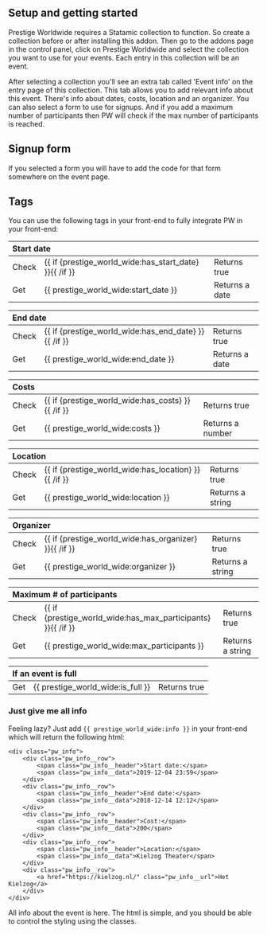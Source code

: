 ## Setup and getting started
Prestige Worldwide requires a Statamic collection to function. So create a collection before or after installing this addon. Then go to the addons page in the control panel, click on Prestige Worldwide and select the collection you want to use for your events. Each entry in this collection will be an event.

After selecting a collection you'll see an extra tab called 'Event info' on the entry page of this collection. This tab allows you to add relevant info about this event. There's info about dates, costs, location and an organizer. You can also select a form to use for signups. And if you add a maximum number of participants then PW will check if the max number of participants is reached.

## Signup form
If you selected a form you will have to add the code for that form somewhere on the event page.

## Tags
You can use the following tags in your front-end to fully integrate PW in your front-end:

<table>
    <thead>
        <tr>
            <th colspan="3" align="left">Start date</th>
        </tr>
    </thead>
    <tbody>
        <tr>
            <td>Check</td>
            <td>{{ if {prestige_world_wide:has_start_date} }}{{ /if }}</td>
            <td>Returns true</td>
        </tr>
        <tr>
            <td>Get</td>
            <td>{{ prestige_world_wide:start_date }}</td>
            <td>Returns a date</td>
        </tr>
    </tbody>
</table>

<table>
    <thead>
        <tr>
            <th colspan="3" align="left">End date</th>
        </tr>
    </thead>
    <tbody>
        <tr>
            <td>Check</td>
            <td>{{ if {prestige_world_wide:has_end_date} }}{{ /if }}</td>
            <td>Returns true</td>
        </tr>
        <tr>
            <td>Get</td>
            <td>{{ prestige_world_wide:end_date }}</td>
            <td>Returns a date</td>
        </tr>
    </tbody>
</table>

<table>
    <thead>
        <tr>
            <th colspan="3" align="left">Costs</th>
        </tr>
    </thead>
    <tbody>
        <tr>
            <td>Check</td>
            <td>{{ if {prestige_world_wide:has_costs} }}{{ /if }}</td>
            <td>Returns true</td>
        </tr>
        <tr>
            <td>Get</td>
            <td>{{ prestige_world_wide:costs }}</td>
            <td>Returns a number</td>
        </tr>
    </tbody>
</table>

<table>
    <thead>
        <tr>
            <th colspan="3" align="left">Location</th>
        </tr>
    </thead>
    <tbody>
        <tr>
            <td>Check</td>
            <td>{{ if {prestige_world_wide:has_location} }}{{ /if }}</td>
            <td>Returns true</td>
        </tr>
        <tr>
            <td>Get</td>
            <td>{{ prestige_world_wide:location }}</td>
            <td>Returns a string</td>
        </tr>
    </tbody>
</table>

<table>
    <thead>
        <tr>
            <th colspan="3" align="left">Organizer</th>
        </tr>
    </thead>
    <tbody>
        <tr>
            <td>Check</td>
            <td>{{ if {prestige_world_wide:has_organizer} }}{{ /if }}</td>
            <td>Returns true</td>
        </tr>
        <tr>
            <td>Get</td>
            <td>{{ prestige_world_wide:organizer }}</td>
            <td>Returns a string</td>
        </tr>
    </tbody>
</table>

<table>
    <thead>
        <tr>
            <th colspan="3" align="left">Maximum # of participants</th>
        </tr>
    </thead>
    <tbody>
        <tr>
            <td>Check</td>
            <td>{{ if {prestige_world_wide:has_max_participants} }}{{ /if }}</td>
            <td>Returns true</td>
        </tr>
        <tr>
            <td>Get</td>
            <td>{{ prestige_world_wide:max_participants }}</td>
            <td>Returns a string</td>
        </tr>
    </tbody>
</table>

<table>
    <thead>
        <tr>
            <th colspan="3" align="left">If an event is full</th>
        </tr>
    </thead>
    <tbody>
        <tr>
            <td>Get</td>
            <td>{{ prestige_world_wide:is_full }}</td>
            <td>Returns true</td>
        </tr>
    </tbody>
</table>

### Just give me all info
Feeling lazy? Just add `{{ prestige_world_wide:info }}` in your front-end which will return the following html:

    <div class="pw_info">   
        <div class="pw_info__row">   
            <span class="pw_info__header">Start date:</span>   
            <span class="pw_info__data">2019-12-04 23:59</span>   
        </div>   
        <div class="pw_info__row">   
            <span class="pw_info__header">End date:</span>   
            <span class="pw_info__data">2018-12-14 12:12</span>   
        </div>   
        <div class="pw_info__row">   
            <span class="pw_info__header">Cost:</span>   
            <span class="pw_info__data">200</span>   
        </div>   
        <div class="pw_info__row">   
            <span class="pw_info__header">Location:</span>   
            <span class="pw_info__data">Kielzog Theater</span>   
        </div>   
        <div class="pw_info__row">   
            <a href="https://kielzog.nl/" class="pw_info__url">Het Kielzog</a>   
        </div>   
    </div>

All info about the event is here. The html is simple, and you should be able to control the styling using the classes.

